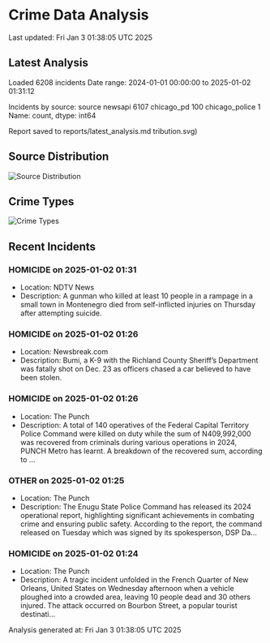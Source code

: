 # Crime Data Analysis
Last updated: Fri Jan  3 01:38:05 UTC 2025

## Latest Analysis

Loaded 6208 incidents
Date range: 2024-01-01 00:00:00 to 2025-01-02 01:31:12

Incidents by source:
source
newsapi           6107
chicago_pd         100
chicago_police       1
Name: count, dtype: int64

Report saved to reports/latest_analysis.md
tribution.svg)

## Source Distribution
![Source Distribution](images/source_distribution.svg)

## Crime Types
![Crime Types](images/crime_types.svg)

## Recent Incidents

### HOMICIDE on 2025-01-02 01:31
- Location: NDTV News
- Description: A gunman who killed at least 10 people in a rampage in a small town in Montenegro died from self-inflicted injuries on Thursday after attempting suicide.


### HOMICIDE on 2025-01-02 01:26
- Location: Newsbreak.com
- Description: Bumi, a K-9 with the Richland County Sheriff’s Department was fatally shot on Dec. 23 as officers chased a car believed to have been stolen.


### HOMICIDE on 2025-01-02 01:26
- Location: The Punch
- Description: A total of 140 operatives of the Federal Capital Territory Police Command were killed on duty while the sum of N409,992,000 was recovered from criminals during various operations in 2024, PUNCH Metro has learnt. A breakdown of the recovered sum, according to …


### OTHER on 2025-01-02 01:25
- Location: The Punch
- Description: The Enugu State Police Command has released its 2024 operational report, highlighting significant achievements in combating crime and ensuring public safety. According to the report, the command released on Tuesday which was signed by its spokesperson, DSP Da…


### HOMICIDE on 2025-01-02 01:24
- Location: The Punch
- Description: A tragic incident unfolded in the French Quarter of New Orleans, United States on Wednesday afternoon when a vehicle ploughed into a crowded area, leaving 10 people dead and 30 others injured. The attack occurred on Bourbon Street, a popular tourist destinati…

Analysis generated at: Fri Jan  3 01:38:05 UTC 2025
